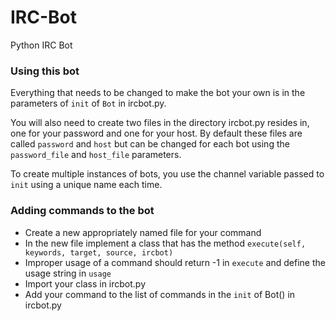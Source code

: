 # IRC-Bot

Python IRC Bot

### Using this bot

Everything that needs to be changed to make the bot your own is in the parameters of `init` of `Bot` in ircbot.py.

You will also need to create two files in the directory ircbot.py resides in, one for your password and one for your host.
By default these files are called `password` and `host` but can be changed for each bot using the `password_file` and `host_file`
parameters.

To create multiple instances of bots, you use the channel variable passed to `init` using a unique
name each time.

### Adding commands to the bot

- Create a new appropriately named file for your command
- In the new file implement a class that has the method `execute(self, keywords, target, source, ircbot)`
- Improper usage of a command should return -1 in `execute` and define the usage string in `usage`
- Import your class in ircbot.py
- Add your command to the list of commands in the `init` of Bot() in ircbot.py
